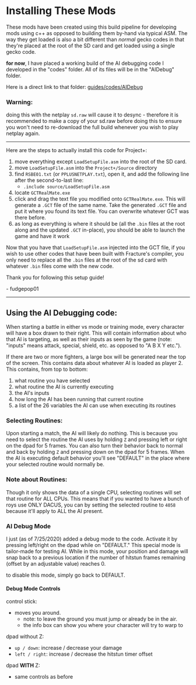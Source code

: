 # Installing These Mods

These mods have been created using this build pipeline for developing mods
using c++ as opposed to building them by-hand via typical ASM. The way they
get loaded is also a bit different than *normal* gecko codes in that 
they're placed at the root of the SD card and get loaded using a single 
gecko code.

**for now**, I have placed a working build of the AI debugging code I
developed in the "codes" folder. All of its files will be in the "AIDebug"
folder.

Here is a direct link to that folder: [guides/codes/AIDebug](./codes/AIDebug)

### Warning:

doing this with the netplay `sd.raw` will cause it to desync - therefore
it is recommended to make a copy of your sd.raw before doing this to ensure
you won't need to re-download the full build whenever you wish to play netplay
again.

---

Here are the steps to actually install this code for Project+:

1. move everything except `LoadSetupFile.asm` into the root of the SD card.
2. move `LoadSetupFile.asm` into the `Project+/Source` directory
3. find `RSBE01.txt` (or `PPLUSNETPLAY.txt`), open it, and add
    the following line after the second-to-last line:
    - `.include source/LoadSetupFile.asm` 
4. locate `GCTRealMate.exe`
5. click and drag the text file you modified onto `GCTRealMate.exe`. This
    will generate a `.GCT` file of the same name. Take the generated `.GCT` 
    file and put it where you found its text file. You can overwrite
    whatever GCT was there before.
6. as long as everything is where it should be (all the `.bin` files at the root
    along and the updated `.GCT` in-place), you should be able to launch the
    game and have it work
    
Now that you have that `LoadSetupFile.asm` injected into the GCT file, if you wish
to use other codes that have been built with Fracture's compiler, you only need
to replace all the `.bin` files at the root of the sd card with whatever
`.bin` files come with the new code.

Thank you for following this setup guide!

\- fudgepop01

---

## Using the AI Debugging code:

When starting a battle in either vs mode or training mode, every character will have 
a box drawn to their right. This will contain information about who that AI is targeting,
as well as their inputs as seen by the game (note: "inputs" means attack, special, shield,
etc. as opposed to "A B X Y etc.").

If there are two or more fighters, a large box will be generated near the top of the screen.
This contains data about whatever AI is loaded as player 2. This contains, from top to bottom:

1. what routine you have selected
2. what routine the AI is currently executing
3. the AI's inputs
4. how long the AI has been running that current routine
5. a list of the 26 variables the AI can use when executing its routines

### Selecting Routines:

Upon starting a match, the AI will likely do nothing. This is because you need to select 
the routine the AI uses by holding `Z` and pressing left or right on the dpad for
5 frames. You can also turn their  behavior back to normal and back by 
holding `Z` and pressing down on the dpad for 5 frames. When the AI is executing default 
behavior you'll see "DEFAULT" in the place where your selected routine would normally be.

### Note about Routines:

Though it only shows the data of a single CPU, selecting routines will set that routine
for ALL CPUs. This means that if you wanted to have a bunch of roys use ONLY DACUS, you can
by setting the selected routine to `4058` because it'll apply to ALL the AI present.

### AI Debug Mode

I just (as of 7/25/2020) added a debug mode to the code. Activate it by pressing left/right on
the dpad while on "DEFAULT." This special mode is tailor-made for testing AI. While in this mode, 
your position and damage will snap back to a previous location if the number of hitstun frames 
remaining (offset by an adjustable value) reaches 0. 

to disable this mode, simply go back to DEFAULT.

#### Debug Mode Controls

control stick:
- moves you around.
  - note: to leave the ground you must jump or already be in the air.
  - the info box can show you where your character will try to warp to

dpad without Z:
- `up / down`: increase / decrease your damage
- `left / right`: increase / decrease the hitstun timer offset

dpad **WITH** Z:
- same controls as before
